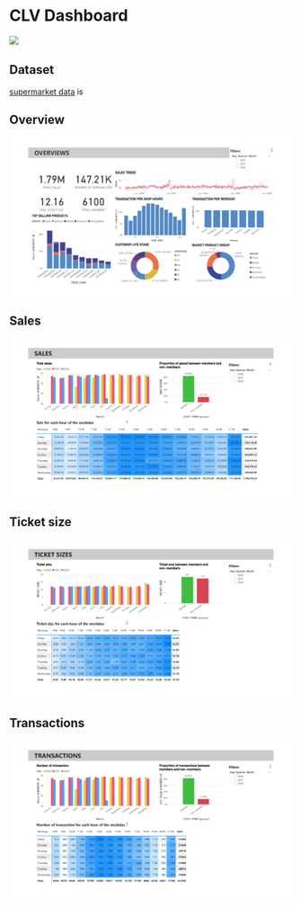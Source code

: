 # CLV Dashboard

[![](https://img.shields.io/badge/-Power--BI-yellow)](https://powerbi.microsoft.com/en-au/)

## Dataset
[supermarket data](https://github.com/NittyNice/BADS7105-CRM-Analytics/blob/main/data/Supermarket%20Data.csv) is


## Overview
![overview](./img/dashboard_overview.png)

## Sales
![sales](./img/dashboard_sales.png)

## Ticket size
![ticket size](./img/dashboard_ticket_size.png)

## Transactions
![transaction](./img/dashboard_transaction.png)



